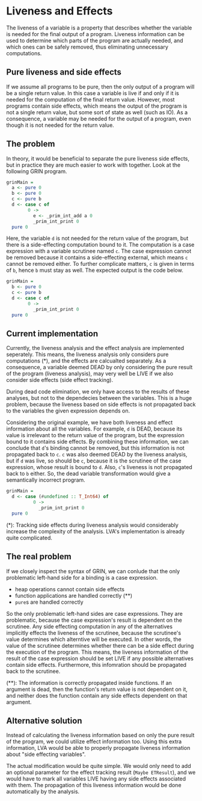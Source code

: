 Liveness and Effects
====================

The liveness of a variable is a property that describes whether the variable is needed for the final output of a program. Liveness information can be used to determine which parts of the program are actually needed, and which ones can be safely removed, thus eliminating unnecessary computations.

Pure liveness and side effects
------------------------------

If we assume all programs to be pure, then the only output of a program will be a single return value. In this case a variable is live if and only if it is needed for the computation of the final return value. However, most programs contain side effects, which means the output of the program is not a single return value, but some sort of state as well (such as IO). As a consequence, a variable may be needed for the output of a program, even though it is not needed for the return value.

The problem
-----------

In theory, it would be beneficial to separate the pure liveness side effects, but in practice they are much easier to work with together. Look at the following GRIN program.

```haskell
grinMain =
  a <- pure 0
  b <- pure 0
  c <- pure b
  d <- case c of
        0 ->
          e <- _prim_int_add a 0
          _prim_int_print 0
  pure 0
```

Here, the variable `d` is not needed for the return value of the program, but there is a side-effecting computation bound to it. The computation is a case expression with a variable scrutinee named `c`. The case expression cannot be removed because it contains a side-effecting external, which means `c` cannot be removed either. To further complicate matters, `c` is given in terms of `b`, hence `b` must stay as well. The expected output is the code below.

```haskell
grinMain =
  b <- pure 0
  c <- pure b
  d <- case c of
        0 ->
          _prim_int_print 0
  pure 0
```

Current implementation
----------------------

Currently, the liveness analysis and the effect analysis are implemented seperately. This means, the liveness analysis only considers pure computations (*), and the effects are calcualted separately. As a consequence, a variable deemed DEAD by only considering the pure result of the program (liveness analysis), may very well be LIVE if we also consider side effects (side effect tracking).

During dead code elimination, we only have access to the results of these analyses, but not to the dependecies between the variables. This is a huge problem, because the liveness based on side effects is not propagated back to the variables the given expression depends on.

Considering the original example, we have both liveness and effect information about all the variables. For example, `d` is DEAD, because its value is irrelevant to the return value of the program, but the expression bound to it contains side effects. By combining these information, we can conclude that `d`'s binding cannot be removed, but this information is not propagated back to `c`. `c` was also deemed DEAD by the liveness analysis, but if `d` was live, so should be `c`, because it is the scrutinee of the case expression, whose result is bound to `d`. Also, `c`'s liveness is not propagated back to `b` either. So, the dead variable transformation would give a semantically incorrect program.

```haskell
grinMain =
  d <- case (#undefined :: T_Int64) of
          0 ->
            _prim_int_print 0
  pure 0
```

(*): Tracking side effects during liveness analysis would considerably increase the complexity of the analysis. LVA's implementation is already quite complicated.

The real problem
----------------

If we closely inspect the syntax of GRIN, we can conlude that the only problematic left-hand side for a binding is a case expression.

- heap operations cannot contain side effects
- function applications are handled correctly (**)
- `pure`s are handled correctly

So the only problematic left-hand sides are case expressions. They are problematic, because the case expression's result is dependent on the scrutinee. Any side effecting computation in any of the alternatives implicitly effects the liveness of the scrutinee, because the scrutinee's value determines which alterntive will be executed. In other words, the value of the scrutinee determines whether there can be a side effect during the execution of the program. This means, the liveness information of the result of the case expression should be set LIVE if any possible alternatives contain side effects. Furthermore, this infomration should be propagated back to the scrutinee.

(**): The information is correctly propagated inside functions. If an argument is dead, then the function's return value is not dependent on it, and neither does the function contain any side effects dependent on that argument.

Alternative solution
--------------------

Instead of calculating the liveness information based on only the pure result of the program, we could utilize effect information too. Using this extra information, LVA would be able to properly propagate liveness information about "side effecting variables".

The actual modification would be quite simple. We would only need to add an optional parameter for the effect tracking result (`Maybe ETResult`), and we would have to mark all variables LIVE having any side effects associated with them. The propagation of this liveness information would be done automatically by the analysis.
